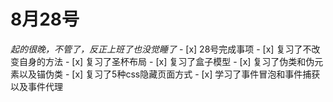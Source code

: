 # 8月28号
*起的很晚，不管了，反正上班了也没觉睡了*
    - [x] 28号完成事项
       - [x] 复习了不改变自身的方法
       - [x] 复习了圣杯布局
       - [x] 复习了盒子模型
       - [x] 复习了伪类和伪元素以及锚伪类
       - [x] 复习了5种css隐藏页面方式
       - [x] 学习了事件冒泡和事件捕获以及事件代理
       
    
